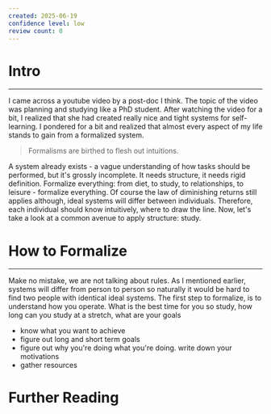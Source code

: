 ```yaml
---
created: 2025-06-19
confidence level: low
review count: 0
---
```

# Intro
----
I came across a youtube video by a post-doc I think. The topic of the video was planning and studying like a PhD student. After watching the video for a bit, I realized that she had created really nice and tight systems for self-learning. I pondered for a bit and realized that almost every aspect of my life stands to gain from a formalized system.

> Formalisms are birthed to flesh out intuitions.

A system already exists - a vague understanding of how tasks should be performed, but it's grossly incomplete. It needs structure, it needs rigid definition. Formalize everything: from diet, to study, to relationships, to leisure - formalize everything. Of course the law of diminishing returns still applies although, ideal systems will differ between individuals. Therefore, each individual should know intuitively, where to draw the line. Now, let's take a look at a common avenue to apply structure: study.

# How to Formalize
----
Make no mistake, we are not talking about rules. As I mentioned earlier, systems will differ from person to person so naturally it would be hard to find two people with identical ideal systems. The first step to formalize, is to understand how you operate. What is the best time for you so study, how long can you study at a stretch, what are your goals



- know what you want to achieve
- figure out long and short term goals
- figure out why you're doing what you're doing. write down your motivations
- gather resources

# Further  Reading